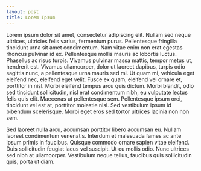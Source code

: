 ```yaml
---
layout: post
title: Lorem Ipsum
---
```


Lorem ipsum dolor sit amet, consectetur adipiscing elit. Nullam sed neque ultrices, ultricies felis varius, fermentum purus. Pellentesque fringilla tincidunt urna sit amet condimentum. Nam vitae enim non erat egestas rhoncus pulvinar id ex. Pellentesque mollis mauris ac lobortis luctus. Phasellus ac risus turpis. Vivamus pulvinar massa mattis, tempor metus ut, hendrerit est. Vivamus ullamcorper, dolor ut laoreet dapibus, turpis odio sagittis nunc, a pellentesque urna mauris sed mi. Ut quam mi, vehicula eget eleifend nec, eleifend eget velit. Fusce ex quam, eleifend vel ornare et, porttitor in nisl. Morbi eleifend tempus arcu quis dictum. Morbi blandit, odio sed tincidunt sollicitudin, nisl erat condimentum nibh, eu vulputate lectus felis quis elit. Maecenas ut pellentesque sem. Pellentesque ipsum orci, tincidunt vel est at, porttitor molestie nisi. Sed vestibulum ipsum id bibendum scelerisque. Morbi eget eros sed tortor ultrices lacinia non non sem.

Sed laoreet nulla arcu, accumsan porttitor libero accumsan eu. Nullam laoreet condimentum venenatis. Interdum et malesuada fames ac ante ipsum primis in faucibus. Quisque commodo ornare sapien vitae eleifend. Duis sollicitudin feugiat lacus vel suscipit. Ut eu mollis odio. Nunc ultrices sed nibh at ullamcorper. Vestibulum neque tellus, faucibus quis sollicitudin quis, porta ut diam.
